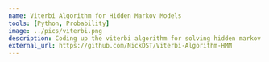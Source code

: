 ```yaml
---
name: Viterbi Algorithm for Hidden Markov Models 
tools: [Python, Probability]
image: ../pics/viterbi.png
description: Coding up the viterbi algorithm for solving hidden markov models from scratch using python. 
external_url: https://github.com/NickDST/Viterbi-Algorithm-HMM
---
```

